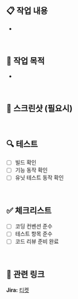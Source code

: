 ## 📋 작업 내용
<!-- 무엇을 구현했나요? -->
- 

<br>

## 🎯 작업 목적
<!-- 왜 이 작업이 필요했나요? -->
- 

<br>

## 📱 스크린샷 (필요시)
<!-- UI 변경이 있다면 첨부 -->

<br>

## 🔍 테스트
<!-- 테스트 체크리스트 -->
- [ ] 빌드 확인
- [ ] 기능 동작 확인
- [ ] 유닛 테스트 동작 확인

<br>

## ✅ 체크리스트
<!-- 체크리스크 -->
- [ ] 코딩 컨벤션 준수
- [ ] 테스트 항목 준수
- [ ] 코드 리뷰 준비 완료

<br>

## 🔗 관련 링크
<!-- 관련 링크들을 전부 첨부해주세요. -->
**Jira:** [티켓]()
